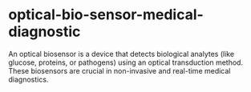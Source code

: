 # optical-bio-sensor-medical-diagnostic
An optical biosensor is a device that detects biological analytes (like glucose, proteins, or pathogens) using an optical transduction method. These biosensors are crucial in non-invasive and real-time medical diagnostics.
